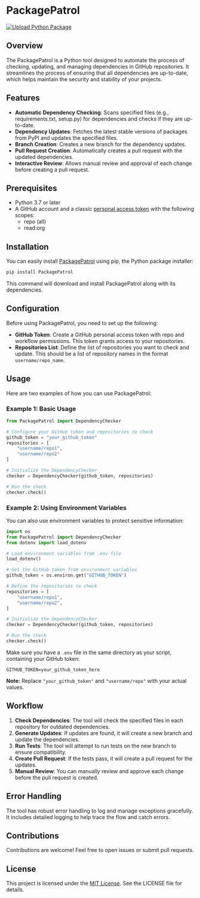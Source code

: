 # PackagePatrol

[![Upload Python Package](https://github.com/jan890/PackagePatrol/actions/workflows/python-publish.yml/badge.svg)](https://github.com/jan890/PackagePatrol/actions/workflows/python-publish.yml)

## Overview

The PackagePatrol is a Python tool designed to automate the process of checking, updating, and managing dependencies in GitHub repositories. It streamlines the process of ensuring that all dependencies are up-to-date, which helps maintain the security and stability of your projects.

## Features

- **Automatic Dependency Checking**: Scans specified files (e.g., requirements.txt, setup.py) for dependencies and checks if they are up-to-date.
- **Dependency Updates**: Fetches the latest stable versions of packages from PyPI and updates the specified files.
- **Branch Creation**: Creates a new branch for the dependency updates.
- **Pull Request Creation**: Automatically creates a pull request with the updated dependencies.
- **Interactive Review**: Allows manual review and approval of each change before creating a pull request.

## Prerequisites

- Python 3.7 or later
- A GitHub account and a classic [personal access token](https://github.com/settings/tokens/) with the following scopes:
  - repo (all)
  - read:org

## Installation

You can easily install [PackagePatrol](https://pypi.org/project/PackagePatrol/) using pip, the Python package installer:

```sh
pip install PackagePatrol
```

This command will download and install PackagePatrol along with its dependencies.

## Configuration

Before using PackagePatrol, you need to set up the following:

- **GitHub Token**: Create a GitHub personal access token with repo and workflow permissions. This token grants access to your repositories.
- **Repositories List**: Define the list of repositories you want to check and update. This should be a list of repository names in the format `username/repo_name`.

## Usage

Here are two examples of how you can use PackagePatrol:

### Example 1: Basic Usage

```python
from PackagePatrol import DependencyChecker

# Configure your GitHub token and repositories to check
github_token = "your_github_token"
repositories = [
    "username/repo1",
    "username/repo2"
]

# Initialize the DependencyChecker
checker = DependencyChecker(github_token, repositories)

# Run the check
checker.check()
```

### Example 2: Using Environment Variables

You can also use environment variables to protect sensitive information:

```python
import os
from PackagePatrol import DependencyChecker
from dotenv import load_dotenv

# Load environment variables from .env file
load_dotenv()

# Get the GitHub token from environment variables
github_token = os.environ.get("GITHUB_TOKEN")

# Define the repositories to check
repositories = [
    "username/repo1",
    "username/repo2",
]

# Initialize the DependencyChecker
checker = DependencyChecker(github_token, repositories)

# Run the check
checker.check()
```

Make sure you have a `.env` file in the same directory as your script, containing your GitHub token:

```
GITHUB_TOKEN=your_github_token_here
```

**Note:** Replace `"your_github_token"` and `"username/repo"` with your actual values.

## Workflow

1. **Check Dependencies**: The tool will check the specified files in each repository for outdated dependencies.
2. **Generate Updates**: If updates are found, it will create a new branch and update the dependencies.
3. **Run Tests**: The tool will attempt to run tests on the new branch to ensure compatibility.
4. **Create Pull Request**: If the tests pass, it will create a pull request for the updates.
5. **Manual Review**: You can manually review and approve each change before the pull request is created.

## Error Handling

The tool has robust error handling to log and manage exceptions gracefully.
It includes detailed logging to help trace the flow and catch errors.

## Contributions

Contributions are welcome! Feel free to open issues or submit pull requests.

## License

This project is licensed under the [MIT License](https://github.com/jan890/PackagePatrol/blob/main/LICENSE). See the LICENSE file for details.

